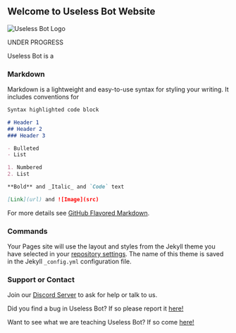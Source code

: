 ## Welcome to Useless Bot Website

![Useless Bot Logo](https://images.discordapp.net/avatars/683743410548768806/3abd7dfec18111b8640674c56df90f62.png?size=256)

UNDER PROGRESS

Useless Bot is a 

### Markdown

Markdown is a lightweight and easy-to-use syntax for styling your writing. It includes conventions for

```markdown
Syntax highlighted code block

# Header 1
## Header 2
### Header 3

- Bulleted
- List

1. Numbered
2. List

**Bold** and _Italic_ and `Code` text

[Link](url) and ![Image](src)
```

For more details see [GitHub Flavored Markdown](https://guides.github.com/features/mastering-markdown/).

### Commands

Your Pages site will use the layout and styles from the Jekyll theme you have selected in your [repository settings](https://github.com/Vivtorsing/UselessBot/settings). The name of this theme is saved in the Jekyll `_config.yml` configuration file.

### Support or Contact

Join our [Discord Server](https://discord.gg/zsUuNxf) to ask for help or talk to us.

Did you find a bug in Useless Bot? If so please report it [here!](https://bitbucket.org/Vivtorsing/useless-bot/issues?status=new&status=open)

Want to see what we are teaching Useless Bot? If so come [here!](https://trello.com/b/wmocgz3u/useless-bot)

